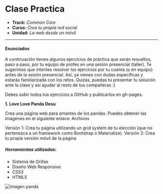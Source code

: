 # Clase Practica
* **Track:** _Common Core_
* **Curso:** _Crea tu propia red social_
* **Unidad:** _La web desde un móvil_

---

#### Enunciados

A continuación tienes algunos ejercicios de práctica que serán resueltos, paso a paso, por tu equipo de profes en una sesión presencial (taller). Te sugerimos que intentes resolver los ejercicios por tu cuenta (o en equipo) antes de la sesión presencial. Así, ya vienes con dudas específicas y estarás familiarizada con los retos. Quizás, puedas tú presentar tu solución ante la clase y así ayudar al resto de tus compañeras :)

Debes subir todos tus ejercicios a GitHub y publicarlos en gh-pages.

**1. Love Love Panda Desu**

Crea una página web para amantes de los pandas. Puedes obtener las imágenes en el siguiente enlace: Archivos

Versión 1: Crea tu página utilizando un grid system de tu elección (que no pertenezca a un framework como Bootstrap o Materialize).
Versión 2: Crea tu propia versión móvil de la página


##### Herramientas utilizadas:
* Sistema de Grillas
* Diseño Web Responsive
* CSS3
* HTML5

![imagen panda](assets/images/web.jpg)